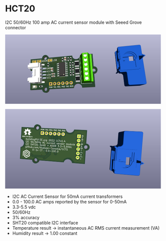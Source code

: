 # HCT20
I2C 50/60Hz 100 amp AC current sensor module with Seeed Grove connector

![PCB](docs/LCT-v1.4_2.png)

![PCB](docs/LCT-v1.4_1.png)

* I2C AC Current Sensor for 50mA current transformers
* 0.0 - 100.0 AC amps reported by the sensor for 0-50mA
* 3.3-5.5 vdc
* 50/60Hz
* 3% accuracy
* SHT20 compatible I2C interface
* Temperature result -> instantaneous AC RMS current measurement (VA)
* Humidity result -> 1.00 constant
